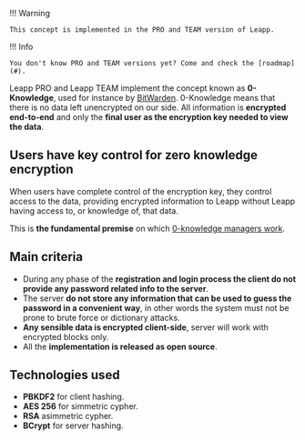 !!! Warning

    This concept is implemented in the PRO and TEAM version of Leapp.

!!! Info
  
    You don't know PRO and TEAM versions yet? Come and check the [roadmap](#).

Leapp PRO and Leapp TEAM implement the concept known as **0-Knowledge**, used for instance by [BitWarden](https://bitwarden.com/). 
0-Knowledge means that there is no data left unencrypted on our side. All information is **encrypted end-to-end** 
and only the **final user as the encryption key needed to view the data**.

## Users have key control for zero knowledge encryption

When users have complete control of the encryption key, they control access to the data, providing encrypted 
information to Leapp without Leapp having access to, or knowledge of, that data.

This is **the fundamental premise** on which [0-knowledge managers work](https://bitwarden.com/resources/zero-knowledge-encryption-white-paper/).

## Main criteria

- During any phase of the **registration and login process the client do not provide any password related info to the server**.
- The server **do not store any information that can be used to guess the password in a convenient way**, in other words the system must not be prone to brute force or dictionary attacks.
- **Any sensible data is encrypted client-side**, server will work with encrypted blocks only.
- All the **implementation is released as open source**.

## Technologies used

- **PBKDF2** for client hashing. 
- **AES 256** for simmetric cypher.
- **RSA** asimmetric cypher.
- **BCrypt** for server hashing.

